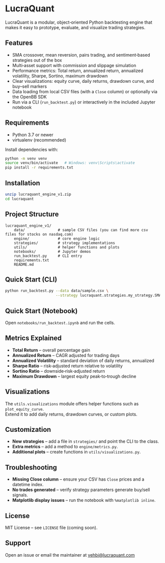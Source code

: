 # LucraQuant

LucraQuant is a modular, object‑oriented Python backtesting engine that makes it easy to prototype, evaluate, and visualize trading strategies.

## Features

* SMA crossover, mean reversion, pairs trading, and sentiment‑based strategies out of the box  
* Multi‑asset support with commission and slippage simulation  
* Performance metrics: Total return, annualized return, annualized volatility, Sharpe, Sortino, maximum drawdown  
* Clear visualizations: equity curve, daily returns, drawdown curve, and buy–sell markers  
* Data loading from local CSV files (with a `Close` column) or optionally via the OpenBB SDK  
* Run via a CLI (`run_backtest.py`) or interactively in the included Jupyter notebook

## Requirements

* Python 3.7 or newer  
* virtualenv (recommended)

Install dependencies with:

```bash
python -m venv venv
source venv/bin/activate   # Windows: venv\Scripts\activate
pip install -r requirements.txt
```

## Installation

```bash
unzip lucraquant_engine_v1.zip
cd lucraquant
```

## Project Structure

```
lucraquant_engine_v1/
    data/               # sample CSV files (you can find more csv files for stocks on nasdaq.com)
    engine/             # core engine logic
    strategies/         # strategy implementations
    utils/              # helper functions and plots
    notebooks/          # Jupyter demos
    run_backtest.py     # CLI entry
    requirements.txt
    README.md
```

## Quick Start (CLI)

```bash
python run_backtest.py --data data/sample.csv \
                       --strategy lucraquant.strategies.my_strategy.SMACrossoverStrategy
```

## Quick Start (Notebook)

Open `notebooks/run_backtest.ipynb` and run the cells.

## Metrics Explained

* **Total Return** – overall percentage gain  
* **Annualized Return** – CAGR adjusted for trading days  
* **Annualized Volatility** – standard deviation of daily returns, annualized  
* **Sharpe Ratio** – risk‑adjusted return relative to volatility  
* **Sortino Ratio** – downside‑risk‑adjusted return  
* **Maximum Drawdown** – largest equity peak‑to‑trough decline

## Visualizations

The `utils.visualizations` module offers helper functions such as `plot_equity_curve`.  
Extend it to add daily returns, drawdown curves, or custom plots.

## Customization

* **New strategies** – add a file in `strategies/` and point the CLI to the class.  
* **Extra metrics** – add a method to `engine/metrics.py`.  
* **Additional plots** – create functions in `utils/visualizations.py`.

## Troubleshooting

* **Missing Close column** – ensure your CSV has `Close` prices and a datetime index.  
* **No trades generated** – verify strategy parameters generate buy/sell signals.  
* **Matplotlib display issues** – run the notebook with `%matplotlib inline`.

## License

MIT License – see `LICENSE` file (coming soon).

## Support

Open an issue or email the maintainer at vehbi@lucraquant.com

